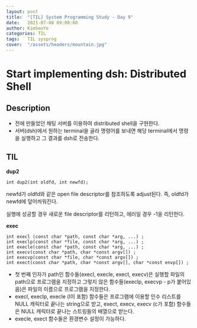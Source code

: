 ```yaml
---
layout: post
title:  "[TIL] System Programming Study - Day 9"
date:   2021-07-08 09:00:00
author: KimSeoYe
categories: TIL
tags:   TIL sysprog
cover:  "/assets/headers/mountain.jpg"
---
```

# Start implementing dsh: Distributed Shell

## Description 
- 전에 만들었던 채팅 서버를 이용하여 distributed shell을 구현한다.
- 서버(dsh)에서 원하는 terminal을 골라 명령어를 보내면 해당 terminal에서 명령을 실행하고 그 결과를 dsh로 전송한다.

## TIL

**dup2**

`int dup2(int oldfd, int newfd);`

newfd가 oldfd와 같은 open file descriptor를 참조하도록 adjust된다. 즉, oldfd가 newfd에 덮어씌워진다. 

실행에 성공할 경우 새로운 file descriptor를 리턴하고, 에러일 경우 -1을 리턴한다.

**exec**
```
int execl (const char *path, const char *arg, ...) ;
int execlp(const char *file, const char *arg, ...) ;
int execle(const char *path, const char *arg, ...) ;
int execv(const char *path, char *const argv[]) ;
int execvp(const char *file, char *const argv[]) ;
int exect(const char *path, char *const argv[], char *const envp[]) ;
```
- 첫 번째 인자가 path인 함수들(execl, execle, exect, execv)은 실행할 파일의 path으로 프로그램을 지정하고 그렇지 않은 함수들(execlp, execvp - p가 붙어있음)은 파일의 이름으로 프로그램을 지정한다.
- execl, execlp, execle (l이 포함) 함수들은 프로그램에 이용할 인수 리스트를 NULL 캐릭터로 끝나는 string으로 받고, exect, execv, execv (c가 포함) 함수들은 NULL 캐릭터로 끝나는 스트링들의 배열으로 받는다.
- execle, exect 함수들은 환경변수 설정이 가능하다.